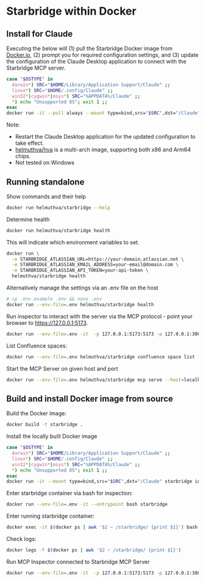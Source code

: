 # Starbridge within Docker

## Install for Claude

Executing the below will (1) pull the Starbridge Docker image from [Docker.io](https://hub.docker.com/repository/docker/helmuthva/starbridge), (2) prompt you for required configuration settings, and (3) update the configuration of the Claude Desktop application to connect with the Starbridge MCP server. 

```bash
case "$OSTYPE" in
  darwin*) SRC="$HOME/Library/Application Support/Claude" ;;
  linux*) SRC="$HOME/.config/Claude" ;;
  win32*|cygwin*|msys*) SRC="%APPDATA%/Claude" ;;
  *) echo "Unsupported OS"; exit 1 ;;
esac
docker run -it --pull always --mount type=bind,src="$SRC",dst="/Claude" helmuthva/starbridge install
```

Note:
* Restart the Claude Desktop application for the updated configuration to take effect.
* [helmuthva/hva](https://hub.docker.com/repository/docker/helmuthva/starbridge) is a multi-arch image, supporting both x86 and Arm64 chips.
* Not tested on Windows


## Running standalone

Show commands and their help

```bash
docker run helmuthva/starbridge --help
```

Determine health 

```bash
docker run helmuthva/starbridge health
```

This will indicate which environment variables to set.

```bash
docker run \
  -e STARBRIDGE_ATLASSIAN_URL=https://your-domain.atlassian.net \
  -e STARBRIDGE_ATLASSIAN_EMAIL_ADDRESS=your-email@domain.com \
  -e STARBRIDGE_ATLASSIAN_API_TOKEN=your-api-token \
  helmuthva/starbridge health
```

Alternatively manage the settings via an .env file on the host

```bash
# cp .env.example .env && nano .env
docker run --env-file=.env helmuthva/starbridge health
```

Run inspector to interact with the server via the MCP protocol - point your browser to https://127.0.0.1:5173.
```bash
docker run --env-file=.env -it  -p 127.0.0.1:5173:5173 -p 127.0.0.1:3000:3000 helmuthva/starbridge mcp inspect
```

List Confluence spaces:

```bash
docker run --env-file=.env helmuthva/starbridge confluence space list
```

Start the MCP Server on given host and port

```bash
docker run --env-file=.env helmuthva/starbridge mcp serve --host=localhost --port=8080
```

## Build and install Docker image from source

Build the Docker image:
```bash
docker build -t starbridge .
```

Install the locally built Docker image
```bash
case "$OSTYPE" in
  darwin*) SRC="$HOME/Library/Application Support/Claude" ;;
  linux*) SRC="$HOME/.config/Claude" ;;
  win32*|cygwin*|msys*) SRC="%APPDATA%/Claude" ;;
  *) echo "Unsupported OS"; exit 1 ;;
esac
docker run -it --mount type=bind,src="$SRC",dst="/Claude" starbridge install --image starbridge
```

Enter starbridge container via bash for inspection:
```bash
docker run --env-file=.env -it --entrypoint bash starbridge
```

Enter running starbridge container:

```bash
docker exec -it $(docker ps | awk '$2 ~ /starbridge/ {print $1}') bash
```

Check logs:
```bash
docker logs -f $(docker ps | awk '$2 ~ /starbridge/ {print $1}')
```

Run MCP Inspector connected to Starbridge MCP Server
```bash
docker run --env-file=.env -it  -p 127.0.0.1:5173:5173 -p 127.0.0.1:3000:3000 starbridge mcp inspect
```
